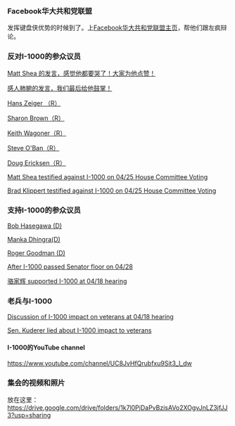 ### Facebook华大共和党联盟

发挥键盘侠优势的时候到了。上[Facebook华大共和党联盟主页](https://www.facebook.com/CollegeRepublicansUW/)，帮他们跟左疯辩论。

### 反对I-1000的参众议员

[Matt Shea 的发言，感觉他都要哭了！大家为他点赞！](https://youtu.be/LvnCSUh-Xi8)

[感人肺腑的发言，我们最后给他鼓掌！](https://youtu.be/rqVnDapJKPs)

[Hans Zeiger （R）](https://youtu.be/kCRNiktZ49k)

[Sharon Brown（R）](https://youtu.be/OOKTjJCoWw8)

[Keith Wagoner（R）](https://youtu.be/aMxBnBtaZlA)

[Steve O'Ban（R）](https://youtu.be/gZX_eCAVDpE)

[Doug Ericksen（R）](https://youtu.be/aej9iTIfHtA)

[Matt Shea testified against I-1000 on 04/25 House Committee Voting](https://www.youtube.com/watch?v=NEglEPX0amI)

[Brad Klippert testified against I-1000 on 04/25 House Committee Voting](https://www.youtube.com/watch?v=_5mH74Ax4ng&feature=youtu.be)

### 支持I-1000的参众议员

[Bob Hasegawa (D)](https://youtu.be/1h7G0GFXfU0)

[Manka Dhingra(D)](https://youtu.be/x1TvWmhfAVU)

[Roger Goodman (D)](https://youtu.be/K8dxBHjE0q8)

[After I-1000 passed Senator floor on 04/28](https://youtu.be/-pkkeSA4Sdc)

[骆家辉 supported I-1000 at 04/18 hearing](https://youtu.be/MsTKUSg-iM0)

### 老兵与I-1000

[Discussion of I-1000 impact on veterans at 04/18 hearing](https://youtu.be/5gQEUqTF-H0)

[Sen. Kuderer lied about I-1000 impact to veterans](https://youtu.be/KabvP64Qig0)

#### I-1000的YouTube channel 

<https://www.youtube.com/channel/UC8JvHfQrubfxu9Sit3_l_dw>

### 集会的视频和照片

放在这里：<https://drive.google.com/drive/folders/1k7l0PjDaPvBzisAVo2XOgvJnLZ3jfJJ3?usp=sharing>




